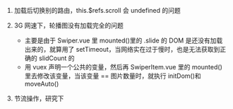 1. 加载后切换别的路由，this.\$refs.scroll 会 undefined 的问题

2. 3G 网速下，轮播图没有加载完全的问题

   - 主要是由于 Swiper.vue 里 mounted()里的 .slide 的 DOM 是还没有加载出来的，就算用了 setTimeout，当网络实在过于慢时，也是无法获取到正确的 slidCount 的
   - 用 vuex 声明一个公共的变量，然后再 SwiperItem.vue 里的 mounted() 里去修改该变量，当该变量 == 图片数量时，就执行 initDom()和 moveAuto()

3. 节流操作，研究下
